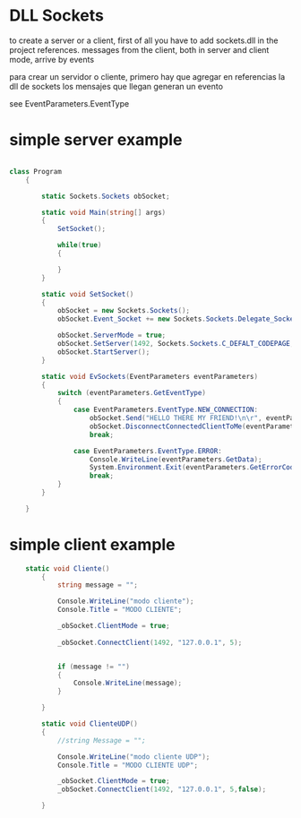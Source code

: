 # DLL Sockets

to create a server or a client, first of all you have to add sockets.dll in the project references.
messages from the client, both in server and client mode, arrive by events

para crear un servidor o cliente, primero hay que agregar en referencias la dll de sockets
los mensajes que llegan generan un evento

see EventParameters.EventType

# simple server example




```csharp

class Program
    {

        static Sockets.Sockets obSocket;

        static void Main(string[] args)
        {
            SetSocket();

            while(true)
            {

            }
        }

        static void SetSocket()
        {
            obSocket = new Sockets.Sockets();
            obSocket.Event_Socket += new Sockets.Sockets.Delegate_Socket_Event(EvSockets);

            obSocket.ServerMode = true;
            obSocket.SetServer(1492, Sockets.Sockets.C_DEFALT_CODEPAGE, true, 10);
            obSocket.StartServer();
        }

        static void EvSockets(EventParameters eventParameters)
        {
            switch (eventParameters.GetEventType)
            {
                case EventParameters.EventType.NEW_CONNECTION:
                    obSocket.Send("HELLO THERE MY FRIEND!\n\r", eventParameters.GetListIndex);
                    obSocket.DisconnectConnectedClientToMe(eventParameters.GetConnectionNumber); 
                    break;

                case EventParameters.EventType.ERROR:
                    Console.WriteLine(eventParameters.GetData);
                    System.Environment.Exit(eventParameters.GetErrorCode);
                    break;
            }
        }

    }
```
    
# simple client example

```csharp
    static void Cliente()
        {
            string message = "";

            Console.WriteLine("modo cliente");
            Console.Title = "MODO CLIENTE";

            _obSocket.ClientMode = true;
 
            _obSocket.ConnectClient(1492, "127.0.0.1", 5);


            if (message != "")
            {
                Console.WriteLine(message);
            }

        }

        static void ClienteUDP()
        {
            //string Message = "";

            Console.WriteLine("modo cliente UDP");
            Console.Title = "MODO CLIENTE UDP";

            _obSocket.ClientMode = true;
            _obSocket.ConnectClient(1492, "127.0.0.1", 5,false);

        }
        
        
```


